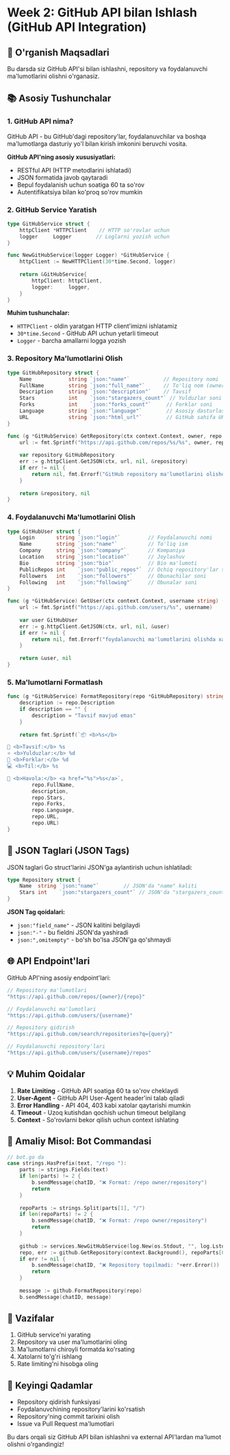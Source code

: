 # Week 2: GitHub API bilan Ishlash (GitHub API Integration)

## 🎯 O'rganish Maqsadlari

Bu darsda siz GitHub API'si bilan ishlashni, repository va foydalanuvchi ma'lumotlarini olishni o'rganasiz.

## 📚 Asosiy Tushunchalar

### 1. GitHub API nima?

GitHub API - bu GitHub'dagi repository'lar, foydalanuvchilar va boshqa ma'lumotlarga dasturiy yo'l bilan kirish imkonini beruvchi vosita.

**GitHub API'ning asosiy xususiyatlari:**
- RESTful API (HTTP metodlarini ishlatadi)
- JSON formatida javob qaytaradi
- Bepul foydalanish uchun soatiga 60 ta so'rov
- Autentifikatsiya bilan ko'proq so'rov mumkin

### 2. GitHub Service Yaratish

```go
type GitHubService struct {
    httpClient *HTTPClient    // HTTP so'rovlar uchun
    logger     Logger        // Loglarni yozish uchun
}

func NewGitHubService(logger Logger) *GitHubService {
    httpClient := NewHTTPClient(30*time.Second, logger)
    
    return &GitHubService{
        httpClient: httpClient,
        logger:     logger,
    }
}
```

**Muhim tushunchalar:**
- `HTTPClient` - oldin yaratgan HTTP client'imizni ishlatamiz
- `30*time.Second` - GitHub API uchun yetarli timeout
- `Logger` - barcha amallarni logga yozish

### 3. Repository Ma'lumotlarini Olish

```go
type GitHubRepository struct {
    Name            string `json:"name"`           // Repository nomi
    FullName        string `json:"full_name"`      // To'liq nom (owner/repo)
    Description     string `json:"description"`    // Tavsif
    Stars           int    `json:"stargazers_count"` // Yulduzlar soni
    Forks           int    `json:"forks_count"`     // Forklar soni
    Language        string `json:"language"`        // Asosiy dasturlash tili
    URL             string `json:"html_url"`        // GitHub sahifa URL'i
}

func (g *GitHubService) GetRepository(ctx context.Context, owner, repo string) (*GitHubRepository, error) {
    url := fmt.Sprintf("https://api.github.com/repos/%s/%s", owner, repo)
    
    var repository GitHubRepository
    err := g.httpClient.GetJSON(ctx, url, nil, &repository)
    if err != nil {
        return nil, fmt.Errorf("GitHub repository ma'lumotlarini olishda xatolik: %w", err)
    }
    
    return &repository, nil
}
```

### 4. Foydalanuvchi Ma'lumotlarini Olish

```go
type GitHubUser struct {
    Login       string `json:"login"`         // Foydalanuvchi nomi
    Name        string `json:"name"`          // To'liq ism
    Company     string `json:"company"`       // Kompaniya
    Location    string `json:"location"`      // Joylashuv
    Bio         string `json:"bio"`           // Bio ma'lumoti
    PublicRepos int    `json:"public_repos"`  // Ochiq repository'lar soni
    Followers   int    `json:"followers"`     // Obunachilar soni
    Following   int    `json:"following"`     // Obunalar soni
}

func (g *GitHubService) GetUser(ctx context.Context, username string) (*GitHubUser, error) {
    url := fmt.Sprintf("https://api.github.com/users/%s", username)
    
    var user GitHubUser
    err := g.httpClient.GetJSON(ctx, url, nil, &user)
    if err != nil {
        return nil, fmt.Errorf("foydalanuvchi ma'lumotlarini olishda xatolik: %w", err)
    }
    
    return &user, nil
}
```

### 5. Ma'lumotlarni Formatlash

```go
func (g *GitHubService) FormatRepository(repo *GitHubRepository) string {
    description := repo.Description
    if description == "" {
        description = "Tavsif mavjud emas"
    }
    
    return fmt.Sprintf(`📦 <b>%s</b>

📝 <b>Tavsif:</b> %s
⭐ <b>Yulduzlar:</b> %d
🍴 <b>Forklar:</b> %d
💻 <b>Til:</b> %s

🔗 <b>Havola:</b> <a href="%s">%s</a>`,
        repo.FullName,
        description,
        repo.Stars,
        repo.Forks,
        repo.Language,
        repo.URL,
        repo.URL)
}
```

## 🔧 JSON Taglari (JSON Tags)

JSON taglari Go struct'larini JSON'ga aylantirish uchun ishlatiladi:

```go
type Repository struct {
    Name  string `json:"name"`        // JSON'da "name" kaliti
    Stars int    `json:"stargazers_count"` // JSON'da "stargazers_count"
}
```

**JSON Tag qoidalari:**
- `json:"field_name"` - JSON kalitini belgilaydi
- `json:"-"` - bu fieldni JSON'da yashiradi
- `json:",omitempty"` - bo'sh bo'lsa JSON'ga qo'shmaydi

## 🌐 API Endpoint'lari

GitHub API'ning asosiy endpoint'lari:

```go
// Repository ma'lumotlari
"https://api.github.com/repos/{owner}/{repo}"

// Foydalanuvchi ma'lumotlari
"https://api.github.com/users/{username}"

// Repository qidirish
"https://api.github.com/search/repositories?q={query}"

// Foydalanuvchi repository'lari
"https://api.github.com/users/{username}/repos"
```

## 💡 Muhim Qoidalar

1. **Rate Limiting** - GitHub API soatiga 60 ta so'rov cheklaydi
2. **User-Agent** - GitHub API User-Agent header'ini talab qiladi
3. **Error Handling** - API 404, 403 kabi xatolar qaytarishi mumkin
4. **Timeout** - Uzoq kutishdan qochish uchun timeout belgilang
5. **Context** - So'rovlarni bekor qilish uchun context ishlating

## 🎯 Amaliy Misol: Bot Commandasi

```go
// bot.go da
case strings.HasPrefix(text, "/repo "):
    parts := strings.Fields(text)
    if len(parts) != 2 {
        b.sendMessage(chatID, "❌ Format: /repo owner/repository")
        return
    }
    
    repoParts := strings.Split(parts[1], "/")
    if len(repoParts) != 2 {
        b.sendMessage(chatID, "❌ Format: /repo owner/repository")
        return
    }
    
    github := services.NewGitHubService(log.New(os.Stdout, "", log.LstdFlags))
    repo, err := github.GetRepository(context.Background(), repoParts[0], repoParts[1])
    if err != nil {
        b.sendMessage(chatID, "❌ Repository topilmadi: "+err.Error())
        return
    }
    
    message := github.FormatRepository(repo)
    b.sendMessage(chatID, message)
```

## 📝 Vazifalar

1. GitHub service'ni yarating
2. Repository va user ma'lumotlarini oling
3. Ma'lumotlarni chiroyli formatda ko'rsating
4. Xatolarni to'g'ri ishlang
5. Rate limiting'ni hisobga oling

## 🚀 Keyingi Qadamlar

- Repository qidirish funksiyasi
- Foydalanuvchining repository'larini ko'rsatish
- Repository'ning commit tarixini olish
- Issue va Pull Request ma'lumotlari

Bu dars orqali siz GitHub API bilan ishlashni va external API'lardan ma'lumot olishni o'rgandingiz!